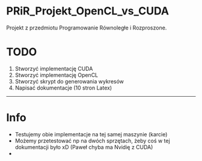 # PRiR_Projekt_OpenCL_vs_CUDA
Projekt z przedmiotu Programowanie Równoległe i Rozproszone.

# TODO
1. Stworzyć implementację CUDA
2. Stworzyć implementację OpenCL
3. Stworzyć skrypt do generowania wykresów
4. Napisać dokumentacje (10 stron Latex)


---
# Info 
+ Testujemy obie implementacje na tej samej maszynie (karcie)
+ Możemy przetestować np na dwóch sprzętach, żeby coś w tej dokumentacji było xD (Paweł chyba ma Nvidię z CUDA)
+ 
